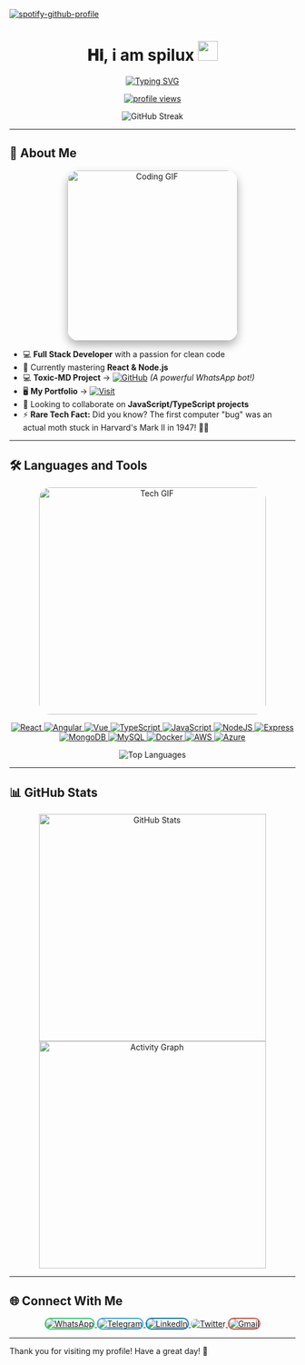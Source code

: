 [![spotify-github-profile](https://spotify-github-profile.kittinanx.com/api/view?uid=3155sgtg6nn2g5cy5ch4oknzcqp4&cover_image=true&theme=default&show_offline=false&background_color=121212&interchange=false&bar_color_cover=true)](https://github.com/kittinan/spotify-github-profile)

<h1 align="center"><b>𝐇𝐢, i am spilux</b> <img src="https://media.giphy.com/media/hvRJCLFzcasrR4ia7z/giphy.gif" width="35"></h1>

<p align="center">
  <a href="https://github.com/DenverCoder1/readme-typing-svg">
    <img src="https://readme-typing-svg.herokuapp.com?font=Time+New+Roman&color=cyan&size=25&center=true&vCenter=true&width=600&height=100&lines=How+Are+You+:)..&hearts;++;IT+Student,;My+Hobby+Is+Coding,;Active+Learner/Researcher,;Love+to+learn+new+things..<3" alt="Typing SVG" />
  </a>
</p>

<p align="center">
  <a href="https://github.com/spider660">
    <img src="https://komarev.com/ghpvc/?username=xhclintohn&label=Profile%20views&color=0e75b6&style=flat" alt="profile views"/>
  </a>
</p>

<div align="center">
  <img src="https://github-readme-streak-stats.herokuapp.com/?user=spider660&theme=dark&hide_border=true&background=0D1117&stroke=53b14f&ring=53b14f&fire=53b14f&currStreakLabel=53b14f" alt="GitHub Streak" />
</div>

---

## 🚀 About Me

<div align="center">
  <img src="https://media.giphy.com/media/L1R1tvI9svkIWwpVYr/giphy.gif" width="300" alt="Coding GIF" style="border-radius: 20px; box-shadow: 0 8px 16px rgba(0,0,0,0.3);"/>
</div>

- 💻 **Full Stack Developer** with a passion for clean code  
- 🌱 Currently mastering **React & Node.js**  
- 💻 **Toxic-MD Project** → [![GitHub](https://img.shields.io/badge/GitHub-181717?style=for-the-badge&logo=github&logoColor=white)](https://github.com/xhclintohn/Toxic-MD) *(A powerful WhatsApp bot!)*  
- 🖥️ **My Portfolio** → [![Visit](https://img.shields.io/badge/Visit-0077B5?style=for-the-badge&logo=vercel&logoColor=white)](https://xhclinton.xyz)  
- 👯 Looking to collaborate on **JavaScript/TypeScript projects**  
- ⚡ **Rare Tech Fact:** Did you know? The first computer "bug" was an actual moth stuck in Harvard's Mark II in 1947! 🤣🐛  

---

## 🛠️ Languages and Tools

<div align="center">
  <img src="https://media.giphy.com/media/coxQHKASG60HrHtvkt/giphy.gif" width="400" alt="Tech GIF" style="border-radius: 20px;"/>
</div>

<p align="center">
  <!-- Frontend -->
  <a href="https://reactjs.org/" target="_blank"> 
    <img src="https://img.shields.io/badge/React-20232A?style=for-the-badge&logo=react&logoColor=61DAFB" alt="React"/>
  </a>
  <a href="https://angular.io" target="_blank"> 
    <img src="https://img.shields.io/badge/Angular-DD0031?style=for-the-badge&logo=angular&logoColor=white" alt="Angular"/>
  </a>
  <a href="https://vuejs.org/" target="_blank"> 
    <img src="https://img.shields.io/badge/Vue.js-35495E?style=for-the-badge&logo=vue.js&logoColor=4FC08D" alt="Vue"/>
  </a>
  <a href="https://www.typescriptlang.org/" target="_blank"> 
    <img src="https://img.shields.io/badge/TypeScript-007ACC?style=for-the-badge&logo=typescript&logoColor=white" alt="TypeScript"/>
  </a>
  <a href="https://developer.mozilla.org/en-US/docs/Web/JavaScript" target="_blank"> 
    <img src="https://img.shields.io/badge/JavaScript-F7DF1E?style=for-the-badge&logo=javascript&logoColor=black" alt="JavaScript"/>
  </a>
  
  <!-- Backend -->
  <a href="https://nodejs.org" target="_blank"> 
    <img src="https://img.shields.io/badge/Node.js-339933?style=for-the-badge&logo=nodedotjs&logoColor=white" alt="NodeJS"/>
  </a>
  <a href="https://expressjs.com" target="_blank"> 
    <img src="https://img.shields.io/badge/Express.js-000000?style=for-the-badge&logo=express&logoColor=white" alt="Express"/>
  </a>
  <a href="https://www.mongodb.com/" target="_blank"> 
    <img src="https://img.shields.io/badge/MongoDB-4EA94B?style=for-the-badge&logo=mongodb&logoColor=white" alt="MongoDB"/>
  </a>
  <a href="https://www.mysql.com/" target="_blank"> 
    <img src="https://img.shields.io/badge/MySQL-005C84?style=for-the-badge&logo=mysql&logoColor=white" alt="MySQL"/>
  </a>
  
  <!-- DevOps -->
  <a href="https://www.docker.com/" target="_blank"> 
    <img src="https://img.shields.io/badge/Docker-2CA5E0?style=for-the-badge&logo=docker&logoColor=white" alt="Docker"/>
  </a>
  <a href="https://aws.amazon.com" target="_blank"> 
    <img src="https://img.shields.io/badge/Amazon_AWS-FF9900?style=for-the-badge&logo=amazonaws&logoColor=white" alt="AWS"/>
  </a>
  <a href="https://azure.microsoft.com/" target="_blank"> 
    <img src="https://img.shields.io/badge/Microsoft_Azure-0089D6?style=for-the-badge&logo=microsoft-azure&logoColor=white" alt="Azure"/>
  </a>
</p>

<div align="center">
  <img src="https://github-readme-stats.vercel.app/api/top-langs/?username=xhclintohn&layout=compact&theme=dark&hide_border=true&bg_color=0D1117&title_color=53b14f&text_color=FFF" alt="Top Languages" />
</div>

---

## 📊 GitHub Stats

<div align="center">
  <img src="https://github-readme-stats.vercel.app/api?username=spider660&show_icons=true&theme=dark&hide_border=true&bg_color=0D1117&title_color=53b14f&icon_color=53b14f&text_color=FFF" alt="GitHub Stats" width="400"/>
  <img src="https://github-readme-activity-graph.vercel.app/graph?username=spider660&theme=react-dark&bg_color=0D1117&hide_border=true&color=53b14f&line=53b14f&point=FFFFFF" alt="Activity Graph" width="400"/>
</div>

---

## 🌐 Connect With Me

<p align="center">
  <a href="https://wa.me/254112011036" target="_blank">
    <img src="https://img.shields.io/badge/WhatsApp-25D366?style=for-the-badge&logo=whatsapp&logoColor=white" alt="WhatsApp" style="border-radius: 10px; border: 2px solid #25D366;"/>
  </a>
  <a href="https://t.me/SpiluxX" target="_blank">
    <img src="https://img.shields.io/badge/Telegram-2CA5E0?style=for-the-badge&logo=telegram&logoColor=white" alt="Telegram" style="border-radius: 10px; border: 2px solid #2CA5E0;"/>
  </a>
  <a href="https://www.linkedin.com/in/-6839552a2/" target="_blank">
    <img src="https://img.shields.io/badge/LinkedIn-0077B5?style=for-the-badge&logo=linkedin&logoColor=white" alt="LinkedIn" style="border-radius: 10px; border: 2px solid #0077B5;"/>
  </a>
  <a href="https://twitter.com/spider" target="_blank">
    <img src="https://img.shields.io/badge/Twitter-1DA1F2?style=for-the-badge&logo=twitter&logoColor=white" alt ="Twitter" style="border-radius: 10px; border: 2px solid #1DA1 F2;"/>
  </a>
  <a href="mailto:webxbuoy@gmail.com" target="_blank">
    <img src="https://img.shields.io/badge/Gmail-D14836?style=for-the-badge&logo=gmail&logoColor=white" alt="Gmail" style="border-radius: 10px; border: 2px solid #D14836;"/>
  </a>
</p>

---

<p>Thank you for visiting my profile! Have a great day! 🙂</p>
</div>
